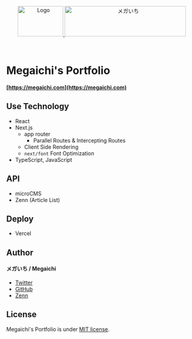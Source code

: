 <a href="https://megaichi.com" target="_blank" rel="noreferrer">
	<p align="center">
		<img src="https://images.microcms-assets.io/assets/c121738bec2f42b2940446f9a0dc7985/8b55e0803eb14fbfa963c168eecf6ead/favicon.svg" alt="Logo" width="120" height="80" />
		<img src="https://images.microcms-assets.io/assets/c121738bec2f42b2940446f9a0dc7985/2d7c11d4bd5f4d4a810cd86848fbaef1/pf-title.svg" alt="メガいち" width="320" height="80" />
	</p>
</a>

<br>

# Megaichi's Portfolio

**[https://megaichi.com](https://megaichi.com)**

## Use Technology

- React
- Next.js
	- app router
		- Parallel Routes & Intercepting Routes
	- Client Side Rendering
	- `next/font` Font Optimization
- TypeScript, JavaScript

## API
- microCMS
- Zenn (Article List)

## Deploy

- Vercel

## Author

#### メガいち / Megaichi
- [Twitter](https://twitter.com/Megaichi_Kenty)
- [GitHub](https://github.com/MegaichiDimir)
- [Zenn](https://zenn.dev/megaichi)

## License

Megaichi's Portfolio is under [MIT license](./LICENSE).
